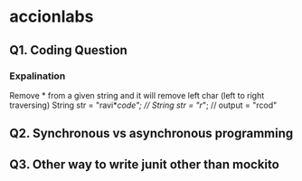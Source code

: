 # accionlabs

## Q1. Coding Question
### Expalination
Remove * from a given string and it will remove left char (left to right traversing)
String str = "ravi***code*";
// String str = "r*";
// output = "rcod"

## Q2. Synchronous vs asynchronous programming

## Q3. Other way to write junit other than mockito